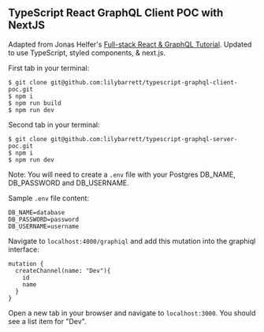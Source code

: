 ## TypeScript React GraphQL Client POC with NextJS

Adapted from Jonas Helfer's [Full-stack React & GraphQL Tutorial](https://dev-blog.apollodata.com/react-graphql-tutorial-part-2-server-99d0528c7928). Updated to use TypeScript, styled components, & next.js.

First tab in your terminal:

```
$ git clone git@github.com:lilybarrett/typescript-graphql-client-poc.git
$ npm i
$ npm run build
$ npm run dev
```

Second tab in your terminal:

```
$ git clone git@github.com:lilybarrett/typescript-graphql-server-poc.git
$ npm i
$ npm run dev
```

Note: You will need to create a `.env` file with your Postgres DB_NAME, DB_PASSWORD and DB_USERNAME.

Sample `.env` file content:

```
DB_NAME=database
DB_PASSWORD=password
DB_USERNAME=username
```

Navigate to `localhost:4000/graphiql` and add this mutation into the graphiql interface:

```
mutation {
  createChannel(name: "Dev"){
    id
    name
  }
}
```

Open a new tab in your browser and navigate to `localhost:3000`. You should see a list item for "Dev".
